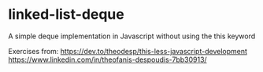 # linked-list-deque

A simple deque implementation in Javascript without using the this keyword

Exercises from: https://dev.to/theodesp/this-less-javascript-development
https://www.linkedin.com/in/theofanis-despoudis-7bb30913/